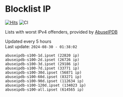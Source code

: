 # Blocklist IP

[![Hits](https://hits.seeyoufarm.com/api/count/incr/badge.svg?url=https%3A%2F%2Fgithub.com%2Fborestad%2Fblocklist-ip%2F&count_bg=%2379C83D&title_bg=%23555555&icon=&icon_color=%23E7E7E7&title=hits&edge_flat=false)](https://hits.seeyoufarm.com)  ![CI](https://img.shields.io/github/workflow/status/borestad/blocklist-ip/CI?style=flat-square)

Lists with worst IPv4 offenders, provided by [AbuseIPDB](https://www.abuseipdb.com/)

<!-- FOOTER-PLACEHOLDER -->
Updated every 5 hours<br>
Last update: `2024-08-30 - 01:38:02`
```
abuseipdb-s100-1d.ipset (22820 ip)
abuseipdb-s100-2d.ipset (26726 ip)
abuseipdb-s100-3d.ipset (29186 ip)
abuseipdb-s100-7d.ipset (33771 ip)
abuseipdb-s100-30d.ipset (56871 ip)
abuseipdb-s100-60d.ipset (83271 ip)
abuseipdb-s100-90d.ipset (112634 ip)
abuseipdb-s100-120d.ipset (134023 ip)
abuseipdb-s100-all.ipset (614565 ip)
```
